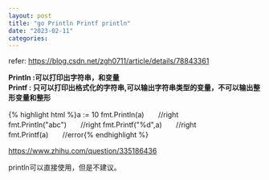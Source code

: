 ```yaml
---
layout: post
title: "go Println Printf println"
date: "2023-02-11"
categories: 
---
```

<p>refer: <a href="https://blog.csdn.net/zgh0711/article/details/78843361">https://blog.csdn.net/zgh0711/article/details/78843361</a></p>
<p><strong>Println :可以打印出字符串，和变量</strong><br />
<strong>Printf : 只可以打印出格式化的字符串,可以输出字符串类型的变量，不可以输出整形变量和整形</strong></p>
{% highlight html %}a := 10
fmt.Println(a)　　//right
fmt.Println(&quot;abc&quot;)　　//right
fmt.Printf(&quot;%d&quot;,a)　　//right
fmt.Printf(a)　　//error{% endhighlight %}
<p><a href="https://www.zhihu.com/question/335186436">https://www.zhihu.com/question/335186436</a></p>
<p>println可以直接使用，但是不建议。</p>
<p>&nbsp;</p>
